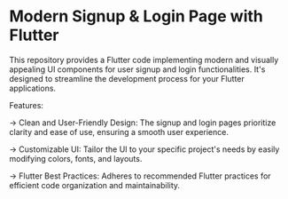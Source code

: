 # Modern Signup & Login Page with Flutter

This repository provides a Flutter code implementing modern and visually appealing UI components for user signup and login functionalities. It's designed to streamline the development process for your Flutter applications.

Features:

  -> Clean and User-Friendly Design: The signup and login pages prioritize clarity and ease of use, ensuring a smooth user experience.
  
  -> Customizable UI: Tailor the UI to your specific project's needs by easily modifying colors, fonts, and layouts.
  
  -> Flutter Best Practices: Adheres to recommended Flutter practices for efficient code organization and maintainability.
